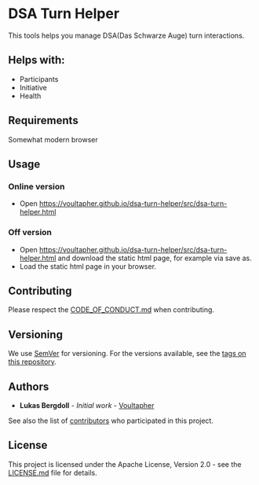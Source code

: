 # DSA Turn Helper

This tools helps you manage DSA(Das Schwarze Auge) turn interactions.

## Helps with:

- Participants
- Initiative
- Health

## Requirements

Somewhat modern browser

## Usage

### Online version

- Open https://voultapher.github.io/dsa-turn-helper/src/dsa-turn-helper.html

### Off version

- Open https://voultapher.github.io/dsa-turn-helper/src/dsa-turn-helper.html and download the static html page, for example via save as.
- Load the static html page in your browser.

## Contributing

Please respect the [CODE_OF_CONDUCT.md](CODE_OF_CONDUCT.md) when contributing.

## Versioning

We use [SemVer](http://semver.org/) for versioning. For the versions available,
see the [tags on this repository](https://github.com/Voultapher/once_self_cell/tags).

## Authors

* **Lukas Bergdoll** - *Initial work* - [Voultapher](https://github.com/Voultapher)

See also the list of [contributors](https://github.com/Voultapher/once_self_cell/contributors)
who participated in this project.

## License

This project is licensed under the Apache License, Version 2.0 -
see the [LICENSE.md](LICENSE.md) file for details.

